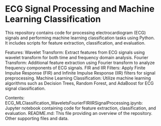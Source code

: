 # ECG Signal Processing and Machine Learning Classification

This repository contains code for processing electrocardiogram (ECG) signals and performing machine learning classification tasks using Python. It includes scripts for feature extraction, classification, and evaluation.

Features:
Wavelet Transform: Extract features from ECG signals using wavelet transform for both time and frequency domain analysis.
Fourier Transform: Additional feature extraction using Fourier transform to analyze frequency components of ECG signals.
FIR and IIR Filters: Apply Finite Impulse Response (FIR) and Infinite Impulse Response (IIR) filters for signal preprocessing.
Machine Learning Classification: Utilize machine learning algorithms such as Decision Trees, Random Forest, and AdaBoost for ECG signal classification.

Contents:
ECG_MLClassification_WaveletsFourierFIRIIRSignalProcessing.ipynb: Jupyter notebook containing code for feature extraction, classification, and evaluation.
README.md: This file providing an overview of the repository.
Other supporting files and data.
